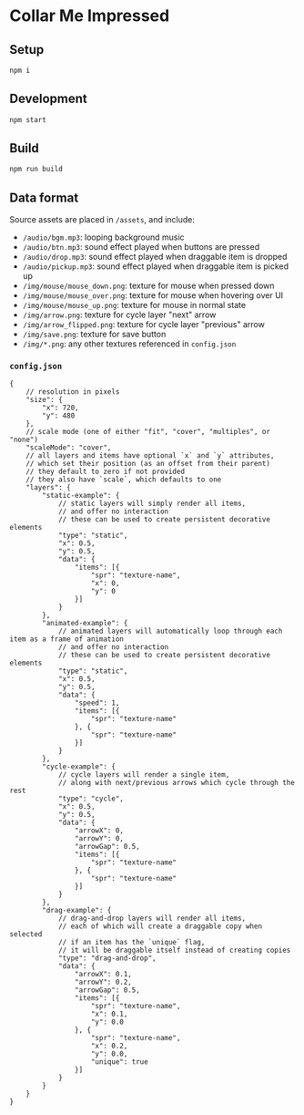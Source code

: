 # Collar Me Impressed

## Setup

```sh
npm i
```

## Development

```sh
npm start
```

## Build

```sh
npm run build
```

## Data format

Source assets are placed in `/assets`, and include:

- `/audio/bgm.mp3`: looping background music
- `/audio/btn.mp3`: sound effect played when buttons are pressed
- `/audio/drop.mp3`: sound effect played when draggable item is dropped
- `/audio/pickup.mp3`: sound effect played when draggable item is picked up
- `/img/mouse/mouse_down.png`: texture for mouse when pressed down
- `/img/mouse/mouse_over.png`: texture for mouse when hovering over UI
- `/img/mouse/mouse_up.png`: texture for mouse in normal state
- `/img/arrow.png`: texture for cycle layer "next" arrow
- `/img/arrow_flipped.png`: texture for cycle layer "previous" arrow
- `/img/save.png`: texture for save button
- `/img/*.png`: any other textures referenced in `config.json`

### `config.json`

```jsonc
{
	// resolution in pixels
	"size": {
		"x": 720,
		"y": 480
	},
	// scale mode (one of either "fit", "cover", "multiples", or "none")
	"scaleMode": "cover",
	// all layers and items have optional `x` and `y` attributes,
	// which set their position (as an offset from their parent)
	// they default to zero if not provided
	// they also have `scale`, which defaults to one
	"layers": {
		"static-example": {
			// static layers will simply render all items,
			// and offer no interaction
			// these can be used to create persistent decorative elements
			"type": "static",
			"x": 0.5,
			"y": 0.5,
			"data": {
				"items": [{
					"spr": "texture-name",
					"x": 0,
					"y": 0
				}]
			}
		},
		"animated-example": {
			// animated layers will automatically loop through each item as a frame of animation
			// and offer no interaction
			// these can be used to create persistent decorative elements
			"type": "static",
			"x": 0.5,
			"y": 0.5,
			"data": {
				"speed": 1,
				"items": [{
					"spr": "texture-name"
				}, {
					"spr": "texture-name"
				}]
			}
		},
		"cycle-example": {
			// cycle layers will render a single item,
			// along with next/previous arrows which cycle through the rest
			"type": "cycle",
			"x": 0.5,
			"y": 0.5,
			"data": {
				"arrowX": 0,
				"arrowY": 0,
				"arrowGap": 0.5,
				"items": [{
					"spr": "texture-name"
				}, {
					"spr": "texture-name"
				}]
			}
		},
		"drag-example": {
			// drag-and-drop layers will render all items,
			// each of which will create a draggable copy when selected
			// if an item has the `unique` flag,
			// it will be draggable itself instead of creating copies
			"type": "drag-and-drop",
			"data": {
				"arrowX": 0.1,
				"arrowY": 0.2,
				"arrowGap": 0.5,
				"items": [{
					"spr": "texture-name",
					"x": 0.1,
					"y": 0.0
				}, {
					"spr": "texture-name",
					"x": 0.2,
					"y": 0.0,
					"unique": true
				}]
			}
		}
	}
}
```
